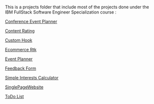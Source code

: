 This is a projects folder that include most of the projects done under the IBM FullStack
Software Engineer Specialization course :

[Conference Event Planner](https://github.com/IonutLuca86/IBM-FullStack-Software-Engineer-Specialization/tree/main/conference_event_planner)

[Content Rating](https://github.com/IonutLuca86/IBM-FullStack-Software-Engineer-Specialization/tree/main/content_rating)

[Custom Hook](https://github.com/IonutLuca86/IBM-FullStack-Software-Engineer-Specialization/tree/main/custom_hook)

[Ecommerce Rtk](https://github.com/IonutLuca86/IBM-FullStack-Software-Engineer-Specialization/tree/main/ecommerce_rtk)

[Event Planner](https://github.com/IonutLuca86/IBM-FullStack-Software-Engineer-Specialization/tree/main/event_planner)

[Feedback Form](https://github.com/IonutLuca86/IBM-FullStack-Software-Engineer-Specialization/tree/main/feedback_form)

[Simple Interests Calculator](https://github.com/IonutLuca86/IBM-FullStack-Software-Engineer-Specialization/tree/main/Simple%20Interest%20Calculator)

[SinglePageWebsite](https://github.com/IonutLuca86/IBM-FullStack-Software-Engineer-Specialization/tree/main/SinglePageWebsite)

[ToDo List](https://github.com/IonutLuca86/IBM-FullStack-Software-Engineer-Specialization/tree/main/todo_list)